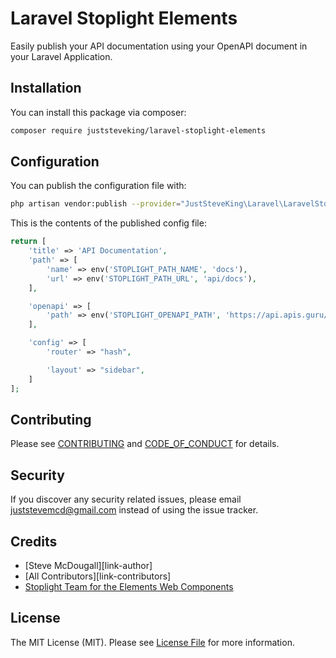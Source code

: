 # Laravel Stoplight Elements

Easily publish your API documentation using your OpenAPI document in your Laravel Application.

## Installation

You can install this package via composer:

```bash
composer require juststeveking/laravel-stoplight-elements
```


## Configuration

You can publish the configuration file with:

```bash
php artisan vendor:publish --provider="JustSteveKing\Laravel\LaravelStoplight\StoplightServiceProvider" --tag="config"
```

This is the contents of the published config file:

```php
return [
    'title' => 'API Documentation',
    'path' => [
        'name' => env('STOPLIGHT_PATH_NAME', 'docs'),
        'url' => env('STOPLIGHT_PATH_URL', 'api/docs'),
    ],

    'openapi' => [
        'path' => env('STOPLIGHT_OPENAPI_PATH', 'https://api.apis.guru/v2/specs/github.com/1.1.4/openapi.yaml')
    ],

    'config' => [
        'router' => "hash",

        'layout' => "sidebar",
    ]
];
```


## Contributing

Please see [CONTRIBUTING](CONTRIBUTING.md) and [CODE_OF_CONDUCT](CODE_OF_CONDUCT.md) for details.


## Security

If you discover any security related issues, please email juststevemcd@gmail.com instead of using the issue tracker.


## Credits

- [Steve McDougall][link-author]
- [All Contributors][link-contributors]
- [Stoplight Team for the Elements Web Components](https://stoplight.io/open-source/elements/)


## License

The MIT License (MIT). Please see [License File](LICENSE.md) for more information.

